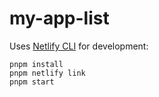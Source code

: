 # my-app-list

Uses [Netlify CLI](https://docs.netlify.com/cli/get-started/) for development:

```
pnpm install
pnpm netlify link
pnpm start
```
